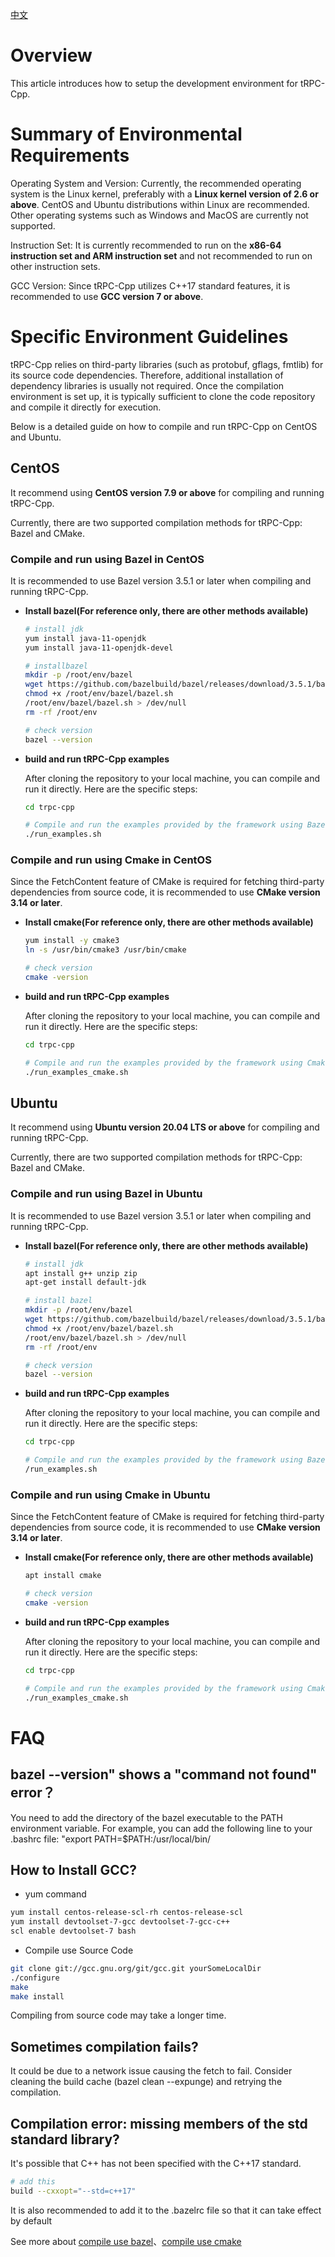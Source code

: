 [中文](../zh/setup_env.md)

# Overview

This article introduces how to setup the development environment for tRPC-Cpp.

# Summary of Environmental Requirements

Operating System and Version: Currently, the recommended operating system is the Linux kernel, preferably with a **Linux kernel version of 2.6 or above**. CentOS and Ubuntu distributions within Linux are recommended. Other operating systems such as Windows and MacOS are currently not supported.

Instruction Set: It is currently recommended to run on the **x86-64 instruction set and ARM instruction set** and not recommended to run on other instruction sets.

GCC Version: Since tRPC-Cpp utilizes C++17 standard features, it is recommended to use **GCC version 7 or above**.

# Specific Environment Guidelines

tRPC-Cpp relies on third-party libraries (such as protobuf, gflags, fmtlib) for its source code dependencies. Therefore, additional installation of dependency libraries is usually not required. Once the compilation environment is set up, it is typically sufficient to clone the code repository and compile it directly for execution.

Below is a detailed guide on how to compile and run tRPC-Cpp on CentOS and Ubuntu.

## CentOS

It recommend using **CentOS version 7.9 or above** for compiling and running tRPC-Cpp.

Currently, there are two supported compilation methods for tRPC-Cpp: Bazel and CMake.

### Compile and run using Bazel in CentOS

It is recommended to use Bazel version 3.5.1 or later when compiling and running tRPC-Cpp.

- **Install bazel(For reference only, there are other methods available)**

   ``` sh
   # install jdk
   yum install java-11-openjdk
   yum install java-11-openjdk-devel
   
   # installbazel
   mkdir -p /root/env/bazel
   wget https://github.com/bazelbuild/bazel/releases/download/3.5.1/bazel-3.5.1-installer-linux-x86_64.sh -O /root/env/bazel/bazel.sh
   chmod +x /root/env/bazel/bazel.sh
   /root/env/bazel/bazel.sh > /dev/null
   rm -rf /root/env
   
   # check version
   bazel --version
   ```

- **build and run tRPC-Cpp examples**

    After cloning the repository to your local machine, you can compile and run it directly. Here are the specific steps:

    ```sh
    cd trpc-cpp

    # Compile and run the examples provided by the framework using Bazel
    ./run_examples.sh
    ```

### Compile and run using Cmake in CentOS

Since the FetchContent feature of CMake is required for fetching third-party dependencies from source code, it is recommended to use **CMake version 3.14 or later**.

- **Install cmake(For reference only, there are other methods available)**

  ``` sh
  yum install -y cmake3
  ln -s /usr/bin/cmake3 /usr/bin/cmake
  
  # check version
  cmake -version
  ```

- **build and run tRPC-Cpp examples**

    After cloning the repository to your local machine, you can compile and run it directly. Here are the specific steps:

   ```sh
   cd trpc-cpp
   
   # Compile and run the examples provided by the framework using Cmake
   ./run_examples_cmake.sh
   ```

## Ubuntu

It recommend using **Ubuntu version 20.04 LTS or above** for compiling and running tRPC-Cpp.

Currently, there are two supported compilation methods for tRPC-Cpp: Bazel and CMake.

### Compile and run using Bazel in Ubuntu

It is recommended to use Bazel version 3.5.1 or later when compiling and running tRPC-Cpp.

- **Install bazel(For reference only, there are other methods available)**

  ```sh
  # install jdk
  apt install g++ unzip zip
  apt-get install default-jdk
  
  # install bazel
  mkdir -p /root/env/bazel
  wget https://github.com/bazelbuild/bazel/releases/download/3.5.1/bazel-3.5.1-installer-linux-x86_64.sh -O /root/env/bazel/bazel.sh
  chmod +x /root/env/bazel/bazel.sh
  /root/env/bazel/bazel.sh > /dev/null
  rm -rf /root/env
  
  # check version
  bazel --version  
  ```

- **build and run tRPC-Cpp examples**

    After cloning the repository to your local machine, you can compile and run it directly. Here are the specific steps:

    ```sh
    cd trpc-cpp

    # Compile and run the examples provided by the framework using Bazel
    /run_examples.sh
    ```

### Compile and run using Cmake in Ubuntu

Since the FetchContent feature of CMake is required for fetching third-party dependencies from source code, it is recommended to use **CMake version 3.14 or later**.

- **Install cmake(For reference only, there are other methods available)**

  ```sh
  apt install cmake
  
  # check version
  cmake -version
  ```

- **build and run tRPC-Cpp examples**

  After cloning the repository to your local machine, you can compile and run it directly. Here are the specific steps:

  ```sh
  cd trpc-cpp
  
  # Compile and run the examples provided by the framework using Cmake
  ./run_examples_cmake.sh
  ```

# FAQ

## bazel --version" shows a "command not found" error？

You need to add the directory of the bazel executable to the PATH environment variable. For example, you can add the following line to your .bashrc file: "export PATH=$PATH:/usr/local/bin/

## How to Install GCC?

- yum command

```sh
yum install centos-release-scl-rh centos-release-scl
yum install devtoolset-7-gcc devtoolset-7-gcc-c++
scl enable devtoolset-7 bash
```

- Compile use Source Code

```sh
git clone git://gcc.gnu.org/git/gcc.git yourSomeLocalDir
./configure 
make 
make install
```

Compiling from source code may take a longer time.

## Sometimes compilation fails?

It could be due to a network issue causing the fetch to fail. Consider cleaning the build cache (bazel clean --expunge) and retrying the compilation.

## Compilation error: missing members of the std standard library?

It's possible that C++ has not been specified with the C++17 standard.

```sh
# add this
build --cxxopt="--std=c++17"
```

It is also recommended to add it to the .bazelrc file so that it can take effect by default

See more about [compile use bazel](./bazel_faq.md)、[compile use cmake](./cmake_faq.md)
